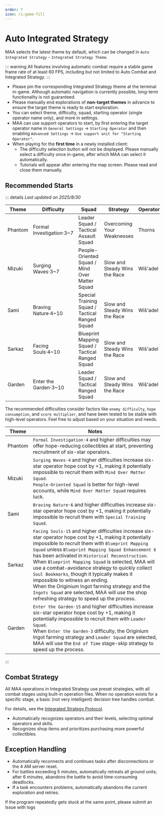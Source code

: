 ```yaml
---
order: 7
icon: ri:game-fill
---
```


# Auto Integrated Strategy

MAA selects the latest theme by default, which can be changed in `Auto Integrated Strategy` - `Integrated Strategy Theme`.

::: warning
All features involving automatic combat require a stable game frame rate of at least 60 FPS, including but not limited to Auto Combat and Integrated Strategy.
:::

- Please pin the corresponding Integrated Strategy theme at the terminal in-game. Although automatic navigation is currently possible, long-term functionality is not guaranteed.
- Please manually end explorations of **non-target themes** in advance to ensure the target theme is ready to start exploration.
- You can select theme, difficulty, squad, starting operator (single operator name only), and more in settings.
- MAA can use support operators to start, by first entering the target operator name in `General Settings` → `Starting Operator` and then enabling `Advanced Settings` → `Use support unit for "Starting Operator"`.
- When playing for the **first time** in a newly installed client:
  - The difficulty selection button will not be displayed. Please manually select a difficulty once in-game, after which MAA can select it automatically.
  - Tutorials will appear after entering the map screen. Please read and close them manually.

## Recommended Starts

::: details _Last updated on 2025/8/30_

| Theme   | Difficulty               | Squad                                           | Strategy                      | Operator |
| ------- | ------------------------ | ----------------------------------------------- | ----------------------------- | -------- |
| Phantom | Formal Investigation·3~7 | Leader Squad / Tactical Assault Squad           | Overcoming Your Weaknesses    | Thorns   |
| Mizuki  | Surging Waves·3~7        | People-Oriented Squad / Mind Over Matter Squad  | Slow and Steady Wins the Race | Wiš'adel |
| Sami    | Braving Nature·4~10      | Special Training Squad / Tactical Ranged Squad  | Slow and Steady Wins the Race | Wiš'adel |
| Sarkaz  | Facing Souls·4~10        | Blueprint Mapping Squad / Tactical Ranged Squad | Slow and Steady Wins the Race | Wiš'adel |
| Garden  | Enter the Garden·3~10    | Leader Squad / Tactical Ranged Squad            | Slow and Steady Wins the Race | Wiš'adel |

The recommended difficulties consider factors like `enemy difficulty`, `hope consumption`, and `score multiplier`, and have been tested to be stable with high-level operators. Feel free to adjust based on your situation and needs.

| Theme   | Notes                                                                                                                                                                                                                                                                                                                                                                                                                                                                                                                                                                                                                   |
| ------- | ----------------------------------------------------------------------------------------------------------------------------------------------------------------------------------------------------------------------------------------------------------------------------------------------------------------------------------------------------------------------------------------------------------------------------------------------------------------------------------------------------------------------------------------------------------------------------------------------------------------------- |
| Phantom | `Formal Investigation·4` and higher difficulties may offer hope-reducing collectibles at start, preventing recruitment of six-star operators.                                                                                                                                                                                                                                                                                                                                                                                                                                                                           |
| Mizuki  | `Surging Waves·4` and higher difficulties increase six-star operator hope cost by +1, making it potentially impossible to recruit them with `Mind Over Matter Squad`.<br>`People-Oriented Squad` is better for high-level accounts, while `Mind Over Matter Squad` requires luck.                                                                                                                                                                                                                                                                                                                                       |
| Sami    | `Braving Nature·6` and higher difficulties increase six-star operator hope cost by +1, making it potentially impossible to recruit them with `Special Training Squad`.                                                                                                                                                                                                                                                                                                                                                                                                                                                  |
| Sarkaz  | `Facing Souls·15` and higher difficulties increase six-star operator hope cost by +1, making it potentially impossible to recruit them with `Blueprint Mapping Squad` unless `Blueprint Mapping Squad Enhancement Ⅱ` has been activated in `Historical Reconstruction`.<br>When `Blueprint Mapping Squad` is selected, MAA will use a combat-avoidance strategy to quickly collect `Soul Bookmarks`, though it typically makes it impossible to witness an ending.<br>When the Originium Ingot farming strategy and the `Ingots Squad` are selected, MAA will use the shop refreshing strategy to speed up the process. |
| Garden  | `Enter the Garden·15` and higher difficulties increase six-star operator hope cost by +1, making it potentially impossible to recruit them with `Leader Squad`.<br>When `Enter the Garden·3` difficulty, the Originium Ingot farming strategy and `Leader Squad` are selected, MAA will use the `End of Time` stage-skip strategy to speed up the process.                                                                                                                                                                                                                                                              |

:::

## Combat Strategy

All MAA operations in Integrated Strategy use preset strategies, with all combat stages using built-in operation files. When no operation exists for a specific stage, a basic (not very intelligent) decision tree handles combat.

For details, see the [Integrated Strategy Protocol](../../protocol/integrated-strategy-schema.md).

- Automatically recognizes operators and their levels, selecting optimal operators and skills.
- Recognizes shop items and prioritizes purchasing more powerful collectibles.

## Exception Handling

- Automatically reconnects and continues tasks after disconnections or the 4 AM server reset.
- For battles exceeding 5 minutes, automatically retreats all ground units; after 6 minutes, abandons the battle to avoid time-consuming deadlocks.
- If a task encounters problems, automatically abandons the current exploration and retries.

If the program repeatedly gets stuck at the same point, please submit an Issue with logs
